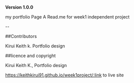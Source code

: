 
**Version 1.0.0**

my portfolio Page
A Read.me for week1 independent project 

--

##Contributors

Kirui Keith k. Portfolio design

##licence and copyright

Kirui  Keith K., Portfolio design

https://keithkirui91.github.io/week1project/:link to live site
